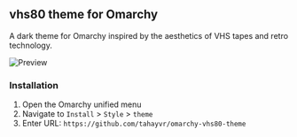 ## vhs80 theme for Omarchy

A dark theme for Omarchy inspired by the aesthetics of VHS tapes and retro technology.

![Preview](./vhs80.png)

### Installation

1. Open the Omarchy unified menu
2. Navigate to `Install` > `Style` > `theme`
3. Enter URL: `https://github.com/tahayvr/omarchy-vhs80-theme`
